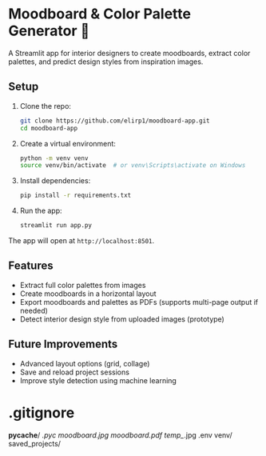# Moodboard & Color Palette Generator 🎨

A Streamlit app for interior designers to create moodboards, extract color palettes, and predict design styles from inspiration images.

## Setup

1. Clone the repo:
   ```bash
   git clone https://github.com/elirp1/moodboard-app.git
   cd moodboard-app
   ```

2. Create a virtual environment:
   ```bash
   python -m venv venv
   source venv/bin/activate  # or venv\Scripts\activate on Windows
   ```

3. Install dependencies:
   ```bash
   pip install -r requirements.txt
   ```

4. Run the app:
   ```bash
   streamlit run app.py
   ```

The app will open at `http://localhost:8501`.

## Features

- Extract full color palettes from images
- Create moodboards in a horizontal layout
- Export moodboards and palettes as PDFs (supports multi-page output if needed)
- Detect interior design style from uploaded images (prototype)

## Future Improvements

- Advanced layout options (grid, collage)
- Save and reload project sessions
- Improve style detection using machine learning

# .gitignore

__pycache__/
*.pyc
moodboard.jpg
moodboard.pdf
temp_*.jpg
.env
venv/
saved_projects/
